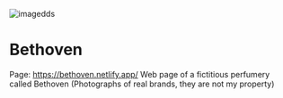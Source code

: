 ![imagedds](https://user-images.githubusercontent.com/118696492/236959382-8007e1db-c9ca-4a10-8e79-62d332925d36.png)
# Bethoven

Page: https://bethoven.netlify.app/
Web page of a fictitious perfumery called Bethoven (Photographs of real brands, they are not my property)
